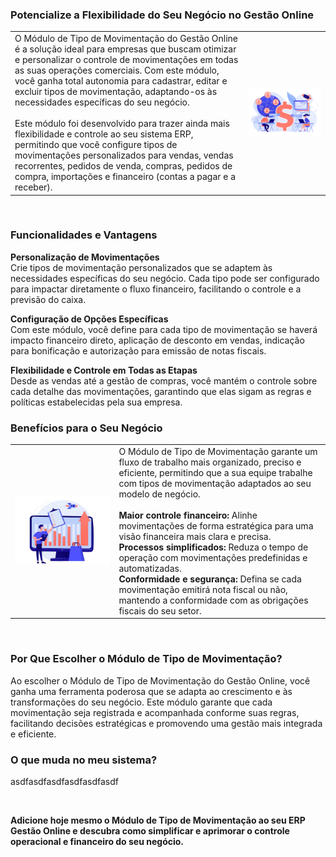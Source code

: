 ### Potencialize a Flexibilidade do Seu Negócio no Gestão Online

| | |
|-|-|
|O Módulo de Tipo de Movimentação do Gestão Online é a solução ideal para empresas que buscam otimizar e personalizar o controle de movimentações em todas as suas operações comerciais. Com este módulo, você ganha total autonomia para cadastrar, editar e excluir tipos de movimentação, adaptando-os às necessidades específicas do seu negócio.<br><br>Este módulo foi desenvolvido para trazer ainda mais flexibilidade e controle ao seu sistema ERP, permitindo que você configure tipos de movimentações personalizados para vendas, vendas recorrentes, pedidos de venda, compras, pedidos de compra, importações e financeiro (contas a pagar e a receber). |![](https://github.com/Gestao-Online/public-docs/blob/8b265bb8d1e1532849d576220655c4d2eb9f850c/erp-v2/marketplace/extensions/br.com.gestao-online.module.tipo-movimentacao/assets/modulo_tipo_movimentacao_02.png?raw=true) |

<br>

### Funcionalidades e Vantagens

**Personalização de Movimentações**<br>Crie tipos de movimentação personalizados que se adaptem às necessidades específicas do seu negócio. Cada tipo pode ser configurado para impactar diretamente o fluxo financeiro, facilitando o controle e a previsão do caixa.

**Configuração de Opções Específicas**<br>Com este módulo, você define para cada tipo de movimentação se haverá impacto financeiro direto, aplicação de desconto em vendas, indicação para bonificação e autorização para emissão de notas fiscais.

**Flexibilidade e Controle em Todas as Etapas**<br>Desde as vendas até a gestão de compras, você mantém o controle sobre cada detalhe das movimentações, garantindo que elas sigam as regras e políticas estabelecidas pela sua empresa.

### Benefícios para o Seu Negócio

| | |
|-|-|
|![](https://github.com/Gestao-Online/public-docs/blob/8b265bb8d1e1532849d576220655c4d2eb9f850c/erp-v2/marketplace/extensions/br.com.gestao-online.module.tipo-movimentacao/assets/modulo_tipo_movimentacao_03.png?raw=true) |O Módulo de Tipo de Movimentação garante um fluxo de trabalho mais organizado, preciso e eficiente, permitindo que a sua equipe trabalhe com tipos de movimentação adaptados ao seu modelo de negócio. <br><br>**Maior controle financeiro:** Alinhe movimentações de forma estratégica para uma visão financeira mais clara e precisa.<br>**Processos simplificados:** Reduza o tempo de operação com movimentações predefinidas e automatizadas.<br>**Conformidade e segurança:** Defina se cada movimentação emitirá nota fiscal ou não, mantendo a conformidade com as obrigações fiscais do seu setor.|

<br>

### Por Que Escolher o Módulo de Tipo de Movimentação?

Ao escolher o Módulo de Tipo de Movimentação do Gestão Online, você ganha uma ferramenta poderosa que se adapta ao crescimento e às transformações do seu negócio. Este módulo garante que cada movimentação seja registrada e acompanhada conforme suas regras, facilitando decisões estratégicas e promovendo uma gestão mais integrada e eficiente.

### O que muda no meu sistema?

asdfasdfasdfasdfasdfasdf

<br>

**Adicione hoje mesmo o Módulo de Tipo de Movimentação ao seu ERP Gestão Online e descubra como simplificar e aprimorar o controle operacional e financeiro do seu negócio.**
